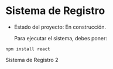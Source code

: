 <h1>Sistema de Registro</h1>

- Estado del proyecto: En construcción.

  Para ejecutar el sistema, debes poner:

```npm install react```

Sistema de Registro 2
